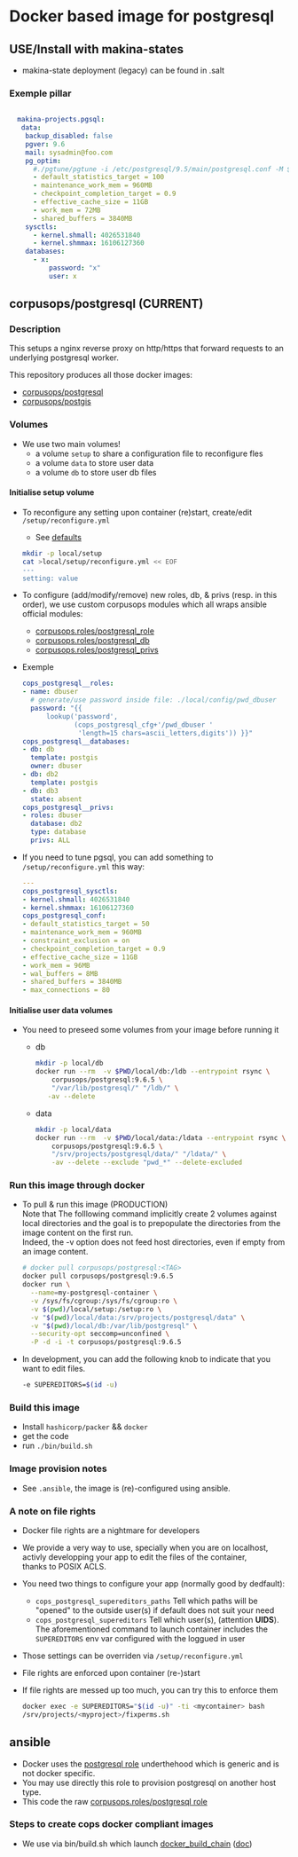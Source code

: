 # Docker based image for postgresql

## USE/Install with makina-states
- makina-state deployment (legacy) can be found in .salt

### Exemple pillar

```yaml

  makina-projects.pgsql:
   data:
    backup_disabled: false
    pgver: 9.6
    mail: sysadmin@foo.com
    pg_optim:
      #./pgtune/pgtune -i /etc/postgresql/9.5/main/postgresql.conf -M $((15842612*1024))
      - default_statistics_target = 100
      - maintenance_work_mem = 960MB
      - checkpoint_completion_target = 0.9
      - effective_cache_size = 11GB
      - work_mem = 72MB
      - shared_buffers = 3840MB
    sysctls:
      - kernel.shmall: 4026531840
      - kernel.shmmax: 16106127360
    databases:
      - x:
          password: "x"
          user: x
```

## corpusops/postgresql (CURRENT)
### Description
This setups a nginx reverse proxy on http/https that forward requests
to an underlying postgresql worker.

This repository produces all those docker images:
- [corpusops/postgresql](https://hub.docker.com/r/corpusops/postgresql/)
- [corpusops/postgis](https://hub.docker.com/r/corpusops/postgis/)

### Volumes
- We use two main volumes!
    - a volume ``setup`` to share a configuration file to reconfigure fles
    - a volume ``data`` to store user data
    - a volume ``db`` to store user db files

#### Initialise setup volume
- To reconfigure any setting upon container (re)start, create/edit ``/setup/reconfigure.yml``
    - See [defaults](/ansible/roles/postgresql/defaults/main.yml)

    ```sh
    mkdir -p local/setup
    cat >local/setup/reconfigure.yml << EOF
    ---
    setting: value
    ```

- To configure (add/modify/remove) new roles, db, & privs (resp. in this order),  we use custom corpusops modules which all wraps ansible official modules:
   - [corpusops.roles/postgresql_role](https://github.com/corpusops/roles/tree/master/postgresql_role)
   - [corpusops.roles/postgresql_db](https://github.com/corpusops/roles/tree/master/postgresql_db)
   - [corpusops.roles/postgresql_privs](https://github.com/corpusops/roles/tree/master/postgresql_privs)
- Exemple

    ```yaml
    cops_postgresql__roles:
    - name: dbuser
      # generate/use password inside file: ./local/config/pwd_dbuser
      password: "{{
          lookup('password',
                 (cops_postgresql_cfg+'/pwd_dbuser '
                  'length=15 chars=ascii_letters,digits')) }}"
    cops_postgresql__databases:
    - db: db
      template: postgis
      owner: dbuser
    - db: db2
      template: postgis
    - db: db3
      state: absent
    cops_postgresql__privs:
    - roles: dbuser
      database: db2
      type: database
      privs: ALL

    ```

- If you need to tune pgsql, you can add something to ``/setup/reconfigure.yml`` this way:

    ```yaml
    ---
    cops_postgresql_sysctls:
    - kernel.shmall: 4026531840
    - kernel.shmmax: 16106127360
    cops_postgresql_conf:
    - default_statistics_target = 50
    - maintenance_work_mem = 960MB
    - constraint_exclusion = on
    - checkpoint_completion_target = 0.9
    - effective_cache_size = 11GB
    - work_mem = 96MB
    - wal_buffers = 8MB
    - shared_buffers = 3840MB
    - max_connections = 80
    ```

#### Initialise user data volumes
- You need to preseed some volumes from your image before running it
    - db

        ```sh
        mkdir -p local/db
        docker run --rm  -v $PWD/local/db:/ldb --entrypoint rsync \
            corpusops/postgresql:9.6.5 \
            "/var/lib/postgresql/" "/ldb/" \
           -av --delete
        ```

    - data

        ```sh
        mkdir -p local/data
        docker run --rm  -v $PWD/local/data:/ldata --entrypoint rsync \
            corpusops/postgresql:9.6.5 \
            "/srv/projects/postgresql/data/" "/ldata/" \
            -av --delete --exclude "pwd_*" --delete-excluded
        ```

### Run this image through docker
- To pull & run this image (PRODUCTION) <br/>
  Note that The folllowing command implicitly create 2 volumes against local directories and the goal
  is to prepopulate the directories from the image content on the first run.<br/>
  Indeed, the -v option does not feed host directories, even if empty from an image content.

    ```sh
    # docker pull corpusops/postgresql:<TAG>
    docker pull corpusops/postgresql:9.6.5
    docker run \
      --name=my-postgresql-container \
      -v /sys/fs/cgroup:/sys/fs/cgroup:ro \
      -v $(pwd)/local/setup:/setup:ro \
      -v "$(pwd)/local/data:/srv/projects/postgresql/data" \
      -v "$(pwd)/local/db:/var/lib/postgresql" \
      --security-opt seccomp=unconfined \
      -P -d -i -t corpusops/postgresql:9.6.5
    ```

- In development, you can add the following knob to indicate that you want to
  edit files.

    ```sh
    -e SUPEREDITORS=$(id -u)
    ```

### Build this image
- Install ``hashicorp/packer`` && ``docker``
- get the code
- run ``./bin/build.sh``

### Image provision notes
- See ``.ansible``, the image is (re)-configured using ansible.

### A note on file rights
- Docker file rights are a nightmare for developers
- We provide a very way to use, specially when you are on localhost,<br/>
  activly developping  your app to edit the files of the container,<br/>
  thanks to POSIX ACLS.
- You need two things to configure your app (normally good by dedfault):
    - ``cops_postgresql_supereditors_paths`` Tell which paths will be "opened" to the outside user(s) if default does not suit your need
    - ``cops_postgresql_supereditors`` Tell which user(s), (attention **UIDS**).<br/>
      The aforementioned command to launch container includes the ``SUPEREDITORS`` env var configured with the loggued in user
- Those settings can be overriden via ``/setup/reconfigure.yml``
- File rights are enforced upon container (re-)start
- If file rights are messed up too much, you can try this to enforce them

    ```sh
    docker exec -e SUPEREDITORS="$(id -u)" -ti <mycontainer> bash
    /srv/projects/<myproject>/fixperms.sh
    ```

## ansible
- Docker uses the [postgresql role](.ansible/roles/postgresql) underthehood which
  is generic and is not docker specific.
- You may use directly this role to provision postgresql on another host type.
- This code the raw [corpusops.roles/postgresql role](https://github.com/corpusops/roles/tree/master/services_db_postgresql)

### Steps to create cops docker compliant images
- We use via  bin/build.sh which launch [docker_build_chain](https://github.com/corpusops/corpusops.bootstrap/blob/master/hacking/docker_build_chain.py) ([doc](https://github.com/corpusops/corpusops.bootstrap/blob/master/doc/docker_build_chain.md#sumup-steps-to-create-corpusops-docker-compliant-images))


